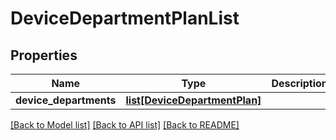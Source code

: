 # DeviceDepartmentPlanList

## Properties
Name | Type | Description | Notes
------------ | ------------- | ------------- | -------------
**device_departments** | [**list[DeviceDepartmentPlan]**](DeviceDepartmentPlan.md) |  | [optional] 

[[Back to Model list]](../README.md#documentation-for-models) [[Back to API list]](../README.md#documentation-for-api-endpoints) [[Back to README]](../README.md)


